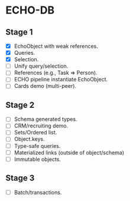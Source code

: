 # ECHO-DB

## Stage 1

- [x] EchoObject with weak references.
- [x] Queries.
- [x] Selection.
- [ ] Unify query/selection.
- [ ] References (e.g., Task => Person).
- [ ] ECHO pipeline instantiate EchoObject.
- [ ] Cards demo (multi-peer).

## Stage 2

- [ ] Schema generated types.
- [ ] CRM/recruiting demo.
- [ ] Sets/Ordered list.
- [ ] Object.keys.
- [ ] Type-safe queries.
- [ ] Materialized links (outside of object/schema)
- [ ] Immutable objects.

## Stage 3

- [ ] Batch/transactions.

